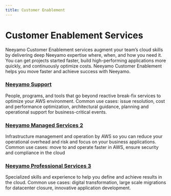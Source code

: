 ```yaml
---
title: Customer Enablement
---
```


# Customer Enablement Services

Neeyamo Customer Enablement services augment your team’s cloud skills by delivering deep Neeyamo expertise where, when, and how you need it. You can get projects started faster, build high-performing applications more quickly, and continuously optimize costs. Neeyamo Customer Enablement helps you move faster and achieve success with Neeyamo.

<div class="custom-card">
  <div class="custom-card-panel">
    <h3><a href="https://www.neeyamo.com/pricing">Neeyamo Support</a> </h3>
    <p>People, programs, and tools that go beyond reactive break-fix services to optimize your AWS environment.
	Common use cases: issue resolution, cost and performance optimization, architectural guidance, planning and operational 	support for business-critical events.</p>
  </div>

  <div class="custom-card-panel">
    <h3><a href="https://www.neeyamo.com/pricing">Neeyamo Managed Services 2</a> </h3>
    <p>Infrastructure management and operation by AWS so you can reduce your operational overhead and risk and focus on your 	business applications.
	Common use cases: move to and operate faster in AWS, ensure security and compliance in the cloud</p>
  </div>

  <div class="custom-card-panel">
    <h3><a href="https://www.neeyamo.com/pricing">Neeyamo Professional Services 3</a> </h3>
    <p>Specialized skills and experience to help you define and achieve results in the cloud.
	Common use cases: digital transformation, large scale migrations for datacenter closure, innovative application 	development.</p>
  </div>
</div>
